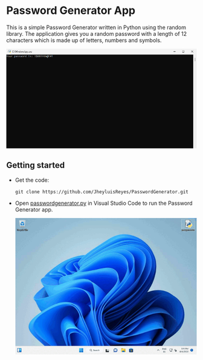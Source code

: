 # Password Generator App
This is a simple Password Generator written in Python using the random library.
The application gives you a random password with a length of 12 characters which is made up of letters, numbers and symbols.

  ![Password Generator Screenshot](images/PasswordGeneratorScreenshot.png)

## Getting started
- Get the code:
    ```
    git clone https://github.com/JheyluisReyes/PasswordGenerator.git
    ```

- Open [passwordgenerator.py](passwordgenerator.py) in Visual Studio Code to run the Password Generator app.

  ![Password Generator Screenshot](images/PasswordGeneratorGIF.gif)
